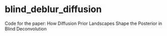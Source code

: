 # blind_deblur_diffusion
Code for the paper: How Diffusion Prior Landscapes Shape the Posterior in Blind Deconvolution 
